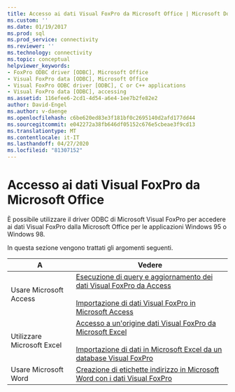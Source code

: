```yaml
---
title: Accesso ai dati Visual FoxPro da Microsoft Office | Microsoft Docs
ms.custom: ''
ms.date: 01/19/2017
ms.prod: sql
ms.prod_service: connectivity
ms.reviewer: ''
ms.technology: connectivity
ms.topic: conceptual
helpviewer_keywords:
- FoxPro ODBC driver [ODBC], Microsoft Office
- Visual FoxPro data [ODBC], Microsoft Office
- Visual FoxPro ODBC driver [ODBC], C or C++ applications
- Visual FoxPro data [ODBC], accessing
ms.assetid: 116efee6-2cd1-4d54-a6e4-1ee7b2fe82e2
author: David-Engel
ms.author: v-daenge
ms.openlocfilehash: c6be620ed83e3f181bf0c2695140d2afd177dd44
ms.sourcegitcommit: e042272a38fb646df05152c676e5cbeae3f9cd13
ms.translationtype: MT
ms.contentlocale: it-IT
ms.lasthandoff: 04/27/2020
ms.locfileid: "81307152"
---
```

# <a name="accessing-visual-foxpro-data-from-microsoft-office"></a>Accesso ai dati Visual FoxPro da Microsoft Office
È possibile utilizzare il driver ODBC di Microsoft Visual FoxPro per accedere ai dati Visual FoxPro dalla Microsoft Office per le applicazioni Windows 95 o Windows 98.  
  
 In questa sezione vengono trattati gli argomenti seguenti.  
  
|A|Vedere|  
|--------|---------|  
|Usare Microsoft Access|[Esecuzione di query e aggiornamento dei dati Visual FoxPro da Access](../../odbc/microsoft/querying-and-updating-visual-foxpro-data-from-microsoft-access.md)<br /><br /> [Importazione di dati Visual FoxPro in Microsoft Access](../../odbc/microsoft/importing-visual-foxpro-data-into-microsoft-access.md)|  
|Utilizzare Microsoft Excel|[Accesso a un'origine dati Visual FoxPro da Microsoft Excel](../../odbc/microsoft/accessing-a-visual-foxpro-data-source-from-microsoft-excel.md)<br /><br /> [Importazione di dati in Microsoft Excel da un database Visual FoxPro](../../odbc/microsoft/importing-data-into-microsoft-excel-from-a-visual-foxpro-database.md)|  
|Usare Microsoft Word|[Creazione di etichette indirizzo in Microsoft Word con i dati Visual FoxPro](../../odbc/microsoft/creating-mailing-labels-in-microsoft-word-using-visual-foxpro-data.md)|
